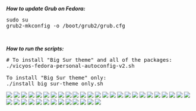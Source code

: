 ***How to update Grub on Fedora:***

<pre>
sudo su
grub2-mkconfig -o /boot/grub2/grub.cfg
</pre>

<br />


***How to run the scripts:***

<pre>
# To install "Big Sur theme" and all of the packages:
./vicyos-fedora-personal-autoconfig-v2.sh 

To install "Big Sur theme" only:
./install_big_sur-theme_only.sh 
</pre>

![](https://i.imgur.com/dnitXLD.png)
![](https://i.imgur.com/PxAm436.png)
![](https://i.imgur.com/Hdk5PsM.png)
![](https://i.imgur.com/jLiMBq5.png)
![](https://i.imgur.com/rIa9Aly.png)
![](https://i.imgur.com/YG3dIT2.png)
![](https://i.imgur.com/ixrBk2b.png)
![](https://i.imgur.com/3puh9SV.png)
![](https://i.imgur.com/qsdaPte.png)
![](https://i.imgur.com/VPfjn2i.png)
![](https://i.imgur.com/TtTWfs1.png)
![](https://i.imgur.com/o2J0w8O.png)
![](https://i.imgur.com/P5Npic5.png)
![](https://i.imgur.com/rmGO6me.png)
![](https://i.imgur.com/rjMZovH.png)
![](https://i.imgur.com/FMQD7fa.png)
![](https://i.imgur.com/40kr4xI.png)
![](https://i.imgur.com/lXXLCaU.png)
![](https://i.imgur.com/TtvjC1T.png)
![](https://i.imgur.com/wbCQWdZ.png)
![](https://i.imgur.com/rEomDS2.png)
![](https://i.imgur.com/PSnykj8.png)
![](https://i.imgur.com/YhbWlfx.png)
![](https://i.imgur.com/xa0BASD.png)
![](https://i.imgur.com/OB74Of2.png)
![](https://i.imgur.com/OB74Of2.png)
![](https://i.imgur.com/A4iXHGj.png)
![](https://i.imgur.com/Rukf9c6.png)
![](https://i.imgur.com/fNNutTd.png)
![](https://i.imgur.com/TXf4PEW.png)
![](https://i.imgur.com/TEuTMrz.png)
![](https://i.imgur.com/OBPBVdY.png)
![](https://i.imgur.com/gEI5Aod.png)
![](https://i.imgur.com/jkBLIf4.png)
![](https://i.imgur.com/TlZbxKM.png)
![](https://i.imgur.com/IkEv67J.png)
![](https://i.imgur.com/KYBbtsH.png)
![](https://i.imgur.com/B9bbK9h.png)
